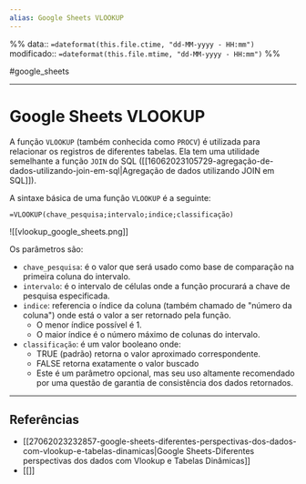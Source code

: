 ```yaml
---
alias: Google Sheets VLOOKUP
---
```

%%
data:: `=dateformat(this.file.ctime, "dd-MM-yyyy - HH:mm")`
modificado:: `=dateformat(this.file.mtime, "dd-MM-yyyy - HH:mm")`
%%

#google_sheets 

---
# Google Sheets VLOOKUP

A função `VLOOKUP` (também conhecida como `PROCV`) é utilizada para relacionar os registros de diferentes tabelas. Ela tem uma utilidade semelhante a função `JOIN` do SQL ([[16062023105729-agregação-de-dados-utilizando-join-em-sql|Agregação de dados utilizando JOIN em SQL]]).

A sintaxe básica de uma função `VLOOKUP`  é a seguinte:

```
=VLOOKUP(chave_pesquisa;intervalo;indice;classificação)
```
![[vlookup_google_sheets.png]]

Os parâmetros são:

- `chave_pesquisa`: é o valor que será usado como base de comparação na primeira coluna do intervalo.
- `intervalo`: é o intervalo de células onde a função procurará a chave de pesquisa especificada. 
- `indice`: referencia o índice da coluna (também chamado de "número da coluna") onde está o valor a ser retornado pela função.
	- O menor índice possível é 1.
	- O maior índice é o número máximo de colunas do intervalo.
- `classificação`: é um valor booleano onde:
	- TRUE (padrão) retorna o valor aproximado correspondente.
	- FALSE retorna exatamente o valor buscado
	- Este é um parâmetro opcional, mas seu uso altamente recomendado por uma questão de garantia de consistência dos dados retornados.
 
	

----
## Referências  
- [[27062023232857-google-sheets-diferentes-perspectivas-dos-dados-com-vlookup-e-tabelas-dinamicas|Google Sheets-Diferentes perspectivas dos dados com Vlookup e Tabelas Dinâmicas]] 
- [[]]